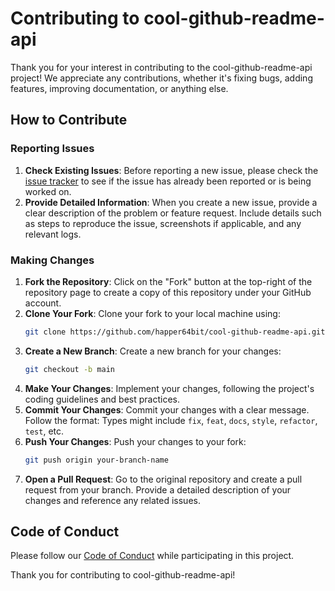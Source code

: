 # Contributing to cool-github-readme-api

Thank you for your interest in contributing to the cool-github-readme-api project! We appreciate any contributions, whether it's fixing bugs, adding features, improving documentation, or anything else.

## How to Contribute

### Reporting Issues

1. **Check Existing Issues**: Before reporting a new issue, please check the [issue tracker](https://github.com/happer64bit/cool-github-readme-api/issues) to see if the issue has already been reported or is being worked on.
2. **Provide Detailed Information**: When you create a new issue, provide a clear description of the problem or feature request. Include details such as steps to reproduce the issue, screenshots if applicable, and any relevant logs.

### Making Changes

1. **Fork the Repository**: Click on the "Fork" button at the top-right of the repository page to create a copy of this repository under your GitHub account.
2. **Clone Your Fork**: Clone your fork to your local machine using:
   ```bash
   git clone https://github.com/happer64bit/cool-github-readme-api.git
   ```
3. **Create a New Branch**: Create a new branch for your changes:
   ```bash
   git checkout -b main
   ```
4. **Make Your Changes**: Implement your changes, following the project's coding guidelines and best practices.
5. **Commit Your Changes**: Commit your changes with a clear message. Follow the format:
   Types might include `fix`, `feat`, `docs`, `style`, `refactor`, `test`, etc.
6. **Push Your Changes**: Push your changes to your fork:
   ```bash
   git push origin your-branch-name
   ```
8. **Open a Pull Request**: Go to the original repository and create a pull request from your branch. Provide a detailed description of your changes and reference any related issues.

## Code of Conduct

Please follow our [Code of Conduct](https://github.com/happer64bit/cool-github-readme-api/blob/main/CODE_OF_CONDUCT.md) while participating in this project.

Thank you for contributing to cool-github-readme-api!

